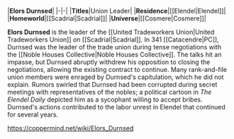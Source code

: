 |**Elors Durnsed**|
|-|-|
|**Titles**|Union Leader|
|**Residence**|[[Elendel\|Elendel]]|
|**Homeworld**|[[Scadrial\|Scadrial]]|
|**Universe**|[[Cosmere\|Cosmere]]|

**Elors Durnsed** is the leader of the [[United Tradeworkers Union\|United Tradeworkers Union]] on [[Scadrial\|Scadrial]].
In 341 [[Catacendre\|PC]], Durnsed was the leader of the trade union during tense negotiations with the [[Noble Houses Collective\|Noble Houses Collective]]. The talks hit an impasse, but Durnsed abruptly withdrew his opposition to closing the negotiations, allowing the existing contract to continue.
Many rank-and-file union members were enraged by Durnsed's capitulation, which he did not explain. Rumors swirled that Durnsed had been corrupted during secret meetings with representatives of the nobles; a political cartoon in *The Elendel Daily* depicted him as a sycophant willing to accept bribes. Durnsed's actions contributed to the labor unrest in Elendel that continued for several years.



https://coppermind.net/wiki/Elors_Durnsed